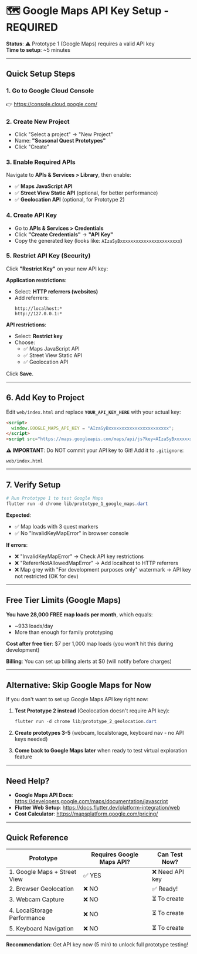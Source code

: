 # 🗺️ Google Maps API Key Setup - REQUIRED

**Status**: ⚠️ Prototype 1 (Google Maps) requires a valid API key  
**Time to setup**: ~5 minutes

---

## Quick Setup Steps

### 1. Go to Google Cloud Console
👉 https://console.cloud.google.com/

### 2. Create New Project
- Click "Select a project" → "New Project"
- Name: **"Seasonal Quest Prototypes"**
- Click "Create"

### 3. Enable Required APIs
Navigate to **APIs & Services > Library**, then enable:
- ✅ **Maps JavaScript API**
- ✅ **Street View Static API** (optional, for better performance)
- ✅ **Geolocation API** (optional, for Prototype 2)

### 4. Create API Key
- Go to **APIs & Services > Credentials**
- Click **"Create Credentials"** → **"API Key"**
- Copy the generated key (looks like: `AIzaSyBxxxxxxxxxxxxxxxxxxxxxxx`)

### 5. Restrict API Key (Security)
Click **"Restrict Key"** on your new API key:

**Application restrictions**:
- Select: **HTTP referrers (websites)**
- Add referrers:
  ```
  http://localhost:*
  http://127.0.0.1:*
  ```

**API restrictions**:
- Select: **Restrict key**
- Choose: 
  - ✅ Maps JavaScript API
  - ✅ Street View Static API
  - ✅ Geolocation API

Click **Save**.

---

## 6. Add Key to Project

Edit `web/index.html` and replace **`YOUR_API_KEY_HERE`** with your actual key:

```html
<script>
  window.GOOGLE_MAPS_API_KEY = "AIzaSyBxxxxxxxxxxxxxxxxxxxxxxx";
</script>
<script src="https://maps.googleapis.com/maps/api/js?key=AIzaSyBxxxxxxxxxxxxxxxxxxxxxxx&libraries=places,geometry" defer></script>
```

**⚠️ IMPORTANT**: Do NOT commit your API key to Git! Add it to `.gitignore`:
```
web/index.html
```

---

## 7. Verify Setup

```powershell
# Run Prototype 1 to test Google Maps
flutter run -d chrome lib/prototype_1_google_maps.dart
```

**Expected**:
- ✅ Map loads with 3 quest markers
- ✅ No "InvalidKeyMapError" in browser console

**If errors**:
- ❌ "InvalidKeyMapError" → Check API key restrictions
- ❌ "RefererNotAllowedMapError" → Add localhost to HTTP referrers
- ❌ Map grey with "For development purposes only" watermark → API key not restricted (OK for dev)

---

## Free Tier Limits (Google Maps)

**You have 28,000 FREE map loads per month**, which equals:
- ~933 loads/day
- More than enough for family prototyping

**Cost after free tier**: $7 per 1,000 map loads (you won't hit this during development)

**Billing**: You can set up billing alerts at $0 (will notify before charges)

---

## Alternative: Skip Google Maps for Now

If you don't want to set up Google Maps API key right now:

1. **Test Prototype 2 instead** (Geolocation doesn't require API key):
   ```powershell
   flutter run -d chrome lib/prototype_2_geolocation.dart
   ```

2. **Create prototypes 3-5** (webcam, localstorage, keyboard nav - no API keys needed)

3. **Come back to Google Maps later** when ready to test virtual exploration feature

---

## Need Help?

- **Google Maps API Docs**: https://developers.google.com/maps/documentation/javascript
- **Flutter Web Setup**: https://docs.flutter.dev/platform-integration/web
- **Cost Calculator**: https://mapsplatform.google.com/pricing/

---

## Quick Reference

| Prototype | Requires Google Maps API? | Can Test Now? |
|-----------|---------------------------|---------------|
| 1. Google Maps + Street View | ✅ YES | ❌ Need API key |
| 2. Browser Geolocation | ❌ NO | ✅ Ready! |
| 3. Webcam Capture | ❌ NO | ⏳ To create |
| 4. LocalStorage Performance | ❌ NO | ⏳ To create |
| 5. Keyboard Navigation | ❌ NO | ⏳ To create |

**Recommendation**: Get API key now (5 min) to unlock full prototype testing!
